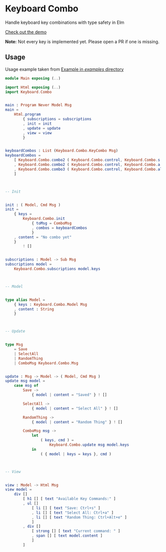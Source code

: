 # Keyboard Combo

Handle keyboard key combinations with type safety in Elm

[Check out the demo](https://embed.ellie-app.com/n3mVWz5gzJ/0)

**Note:** Not every key is implemented yet. Please open a PR if one is missing.

## Usage

Usage example taken from [Example in _examples_ directory](https://github.com/scottcorgan/keyboard-combo/tree/master/examples)

```elm
module Main exposing (..)

import Html exposing (..)
import Keyboard.Combo


main : Program Never Model Msg
main =
    Html.program
        { subscriptions = subscriptions
        , init = init
        , update = update
        , view = view
        }


keyboardCombos : List (Keyboard.Combo.KeyCombo Msg)
keyboardCombos =
    [ Keyboard.Combo.combo2 ( Keyboard.Combo.control, Keyboard.Combo.s ) Save
    , Keyboard.Combo.combo2 ( Keyboard.Combo.control, Keyboard.Combo.a ) SelectAll
    , Keyboard.Combo.combo3 ( Keyboard.Combo.control, Keyboard.Combo.alt, Keyboard.Combo.e ) RandomThing
    ]



-- Init


init : ( Model, Cmd Msg )
init =
    { keys =
        Keyboard.Combo.init
            { toMsg = ComboMsg
            , combos = keyboardCombos
            }
    , content = "No combo yet"
    }
        ! []


subscriptions : Model -> Sub Msg
subscriptions model =
    Keyboard.Combo.subscriptions model.keys



-- Model


type alias Model =
    { keys : Keyboard.Combo.Model Msg
    , content : String
    }



-- Update


type Msg
    = Save
    | SelectAll
    | RandomThing
    | ComboMsg Keyboard.Combo.Msg


update : Msg -> Model -> ( Model, Cmd Msg )
update msg model =
    case msg of
        Save ->
            { model | content = "Saved" } ! []

        SelectAll ->
            { model | content = "Select All" } ! []

        RandomThing ->
            { model | content = "Random Thing" } ! []

        ComboMsg msg ->
            let
                ( keys, cmd ) =
                    Keyboard.Combo.update msg model.keys
            in
                ( { model | keys = keys }, cmd )



-- View


view : Model -> Html Msg
view model =
    div []
        [ h1 [] [ text "Available Key Commands:" ]
        , ul []
            [ li [] [ text "Save: Ctrl+s" ]
            , li [] [ text "Select All: Ctrl+a" ]
            , li [] [ text "Random Thing: Ctrl+Alt+e" ]
            ]
        , div []
            [ strong [] [ text "Current command: " ]
            , span [] [ text model.content ]
            ]
        ]
```